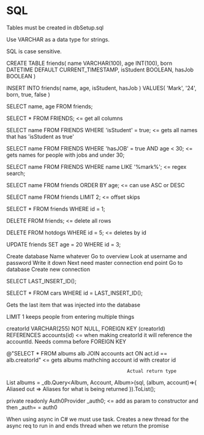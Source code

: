 # SQL

Tables must be created in dbSetup.sql

Use VARCHAR as a data type for strings.

SQL is case sensitive.

<!-- CREATE TABLE -->

CREATE TABLE friends(
    name VARCHAR(100),
    age INT(100),
    born DATETIME DEFAULT CURRENT_TIMESTAMP,
    isStudent BOOLEAN,
    hasJob BOOLEAN
)

INSERT INTO friends(
    name, age, isStudent, hasJob
)
VALUES(
    'Mark', '24', born, true, false
)

SELECT name, age FROM friends;

SELECT * FROM FRIENDS; <= get all columns

SELECT name FROM FRIENDS WHERE 'isStudent' = true; <= gets all names that has 'isStudent as true'

SELECT name FROM FRIENDS WHERE 'hasJOB' = true AND age < 30; <= gets names for people with jobs and under 30;

SELECT name FROM FRIENDS WHERE name LIKE '%mark%'; <= regex search;

SELECT name FROM friends ORDER BY age; <= can use ASC or DESC

SELECT name FROM friends LIMIT 2; <= offset skips

SELECT * FROM friends WHERE id = 1;

DELETE FROM friends; <= delete all rows

DELETE FROM hotdogs WHERE id = 5; <= deletes by id

UPDATE friends SET age = 20 WHERE id = 3;

Create database
Name whatever
Go to overview
Look at username and password
Write it down
Next need master connection end point
Go to database
Create new connection

SELECT LAST_INSERT_ID();

SELECT * FROM cars WHERE id = LAST_INSERT_ID();

Gets the last item that was injected into the database

LIMIT 1 keeps people from entering multiple things

creatorId VARCHAR(255) NOT NULL, FOREIGN KEY (creatorId) REFERENCES accounts(id) <= when making creatorId it will reference the accountId. Needs comma before FOREIGN KEY

@"SELECT * FROM albums alb JOIN accounts act ON act.id == alb.creatorId" <= gets albums mathching account id with creator id


                                                Actual return type
List<Album> albums = _db.Query<Album, Account, Album>(sql, (album, account)=>{
                                Aliased out =>                Aliases for what is being returned
}).ToList();

<!-- Importing auth dependency -->

private readonly Auth0Provider _auth0; <= add as param to constructor and then _auth= = auth0

When using async in C# we must use task. Creates a new thread for the async req to run in and ends thread when we return the promise
